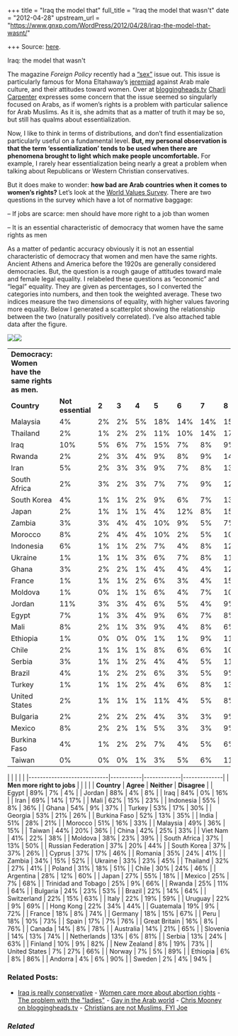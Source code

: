 +++
title = "Iraq the model that"
full_title = "Iraq the model that wasn't"
date = "2012-04-28"
upstream_url = "https://www.gnxp.com/WordPress/2012/04/28/iraq-the-model-that-wasnt/"

+++
Source: [here](https://www.gnxp.com/WordPress/2012/04/28/iraq-the-model-that-wasnt/).

Iraq: the model that wasn't

The magazine *Foreign Policy* recently had a [“sex”](http://www.foreignpolicy.com/The_Sex_Issue) issue out. This issue is particularly famous for Mona Eltahaway’s [jeremiad](http://www.foreignpolicy.com/articles/2012/04/23/why_do_they_hate_us?page=0,0) against Arab male culture, and their attitudes toward women. Over at [bloggingheads.tv](http://bloggingheads.tv/videos/9589?in=01:29&out=07:06) [Charli Carpenter](http://bloggingheads.tv/videos/9589?in=01:29&out=07:06) expresses some concern that the issue seemed so singularly focused on Arabs, as if women’s rights is a problem with particular salience for Arab Muslims. As it is, she admits that as a matter of truth it may be so, but still has qualms about essentialization.

Now, I like to think in terms of distributions, and don’t find essentialization particularly useful on a fundamental level. **But, my personal observation is that the term ‘essentialization’ tends to be used when there are phenomena brought to light which make people uncomfortable.** For example, I rarely hear essentialization being nearly a great a problem when talking about Republicans or Western Christian conservatives.

But it does make to wonder: **how bad are Arab countries when it comes to women’s rights?** Let’s look at the [World Values Survey](http://www.wvsevsdb.com/wvs/WVSAnalizeIndex.jsp). There are two questions in the survey which have a lot of normative baggage:

– If jobs are scarce: men should have more right to a job than women

– It is an essential characteristic of democracy that women have the same rights as men

As a matter of pedantic accuracy obviously it is not an essential characteristic of democracy that women and men have the same rights. Ancient Athens and America before the 1920s are generally considered democracies. But, the question is a rough gauge of attitudes toward male and female legal equality. I relabeled these questions as “economic” and “legal” equality. They are given as percentages, so I converted the categories into numbers, and then took the weighted average. These two indices measure the two dimensions of equality, with higher values favoring more equality. Below I generated a scatterplot showing the relationship between the two (naturally positively correlated). I’ve also attached table data after the figure.

[![](https://i0.wp.com/blogs.discovermagazine.com/gnxp/files/2012/04/Rplot04.png?resize=540%2C450)![](https://i0.wp.com/blogs.discovermagazine.com/gnxp/files/2012/04/Rplot04.png?resize=540%2C450)](https://i0.wp.com/blogs.discovermagazine.com/gnxp/files/2012/04/Rplot04.png)

|                                                   |                   |       |       |       |       |       |       |       |       |               |
|---------------------------------------------------|-------------------|-------|-------|-------|-------|-------|-------|-------|-------|---------------|
| **Democracy: Women have the same rights as men.** |                   |       |       |       |       |       |       |       |       |               |
| **Country**                                       | **Not essential** | **2** | **3** | **4** | **5** | **6** | **7** | **8** | **9** | **Essential** |
| Malaysia                                          | 4%                | 2%    | 2%    | 5%    | 18%   | 14%   | 14%   | 15%   | 12%   | 15%           |
| Thailand                                          | 2%                | 1%    | 2%    | 2%    | 11%   | 10%   | 14%   | 17%   | 18%   | 22%           |
| Iraq                                              | 10%               | 5%    | 6%    | 7%    | 15%   | 7%    | 8%    | 9%    | 7%    | 27%           |
| Rwanda                                            | 2%                | 2%    | 3%    | 4%    | 9%    | 8%    | 9%    | 14%   | 19%   | 32%           |
| Iran                                              | 5%                | 2%    | 3%    | 3%    | 9%    | 7%    | 8%    | 13%   | 14%   | 35%           |
| South Africa                                      | 2%                | 3%    | 2%    | 3%    | 7%    | 7%    | 9%    | 12%   | 15%   | 41%           |
| South Korea                                       | 4%                | 1%    | 1%    | 2%    | 9%    | 6%    | 7%    | 13%   | 15%   | 42%           |
| Japan                                             | 2%                | 1%    | 1%    | 1%    | 4%    | 12%   | 8%    | 15%   | 13%   | 43%           |
| Zambia                                            | 3%                | 3%    | 4%    | 4%    | 10%   | 9%    | 5%    | 7%    | 11%   | 45%           |
| Morocco                                           | 8%                | 2%    | 4%    | 4%    | 10%   | 2%    | 5%    | 10%   | 10%   | 45%           |
| Indonesia                                         | 6%                | 1%    | 1%    | 2%    | 7%    | 4%    | 8%    | 12%   | 11%   | 47%           |
| Ukraine                                           | 1%                | 1%    | 1%    | 3%    | 6%    | 7%    | 8%    | 11%   | 14%   | 48%           |
| Ghana                                             | 3%                | 2%    | 2%    | 1%    | 4%    | 4%    | 4%    | 12%   | 19%   | 49%           |
| France                                            | 1%                | 1%    | 1%    | 2%    | 6%    | 3%    | 4%    | 15%   | 17%   | 50%           |
| Moldova                                           | 1%                | 0%    | 1%    | 1%    | 6%    | 4%    | 7%    | 10%   | 20%   | 51%           |
| Jordan                                            | 11%               | 3%    | 3%    | 4%    | 6%    | 5%    | 4%    | 9%    | 6%    | 51%           |
| Egypt                                             | 7%                | 1%    | 3%    | 4%    | 9%    | 6%    | 7%    | 8%    | 4%    | 51%           |
| Mali                                              | 8%                | 2%    | 1%    | 3%    | 9%    | 4%    | 8%    | 6%    | 9%    | 51%           |
| Ethiopia                                          | 1%                | 0%    | 0%    | 0%    | 1%    | 1%    | 9%    | 11%   | 25%   | 52%           |
| Chile                                             | 2%                | 1%    | 1%    | 1%    | 8%    | 6%    | 6%    | 10%   | 10%   | 55%           |
| Serbia                                            | 3%                | 1%    | 1%    | 2%    | 4%    | 4%    | 5%    | 11%   | 13%   | 56%           |
| Brazil                                            | 4%                | 1%    | 2%    | 2%    | 6%    | 3%    | 5%    | 9%    | 13%   | 56%           |
| Turkey                                            | 1%                | 1%    | 1%    | 2%    | 4%    | 6%    | 8%    | 13%   | 9%    | 57%           |
| United States                                     | 2%                | 1%    | 1%    | 1%    | 11%   | 4%    | 5%    | 8%    | 11%   | 57%           |
| Bulgaria                                          | 2%                | 2%    | 2%    | 2%    | 4%    | 3%    | 3%    | 9%    | 16%   | 57%           |
| Mexico                                            | 8%                | 2%    | 2%    | 1%    | 5%    | 3%    | 3%    | 9%    | 11%   | 57%           |
| Burkina Faso                                      | 4%                | 1%    | 2%    | 2%    | 7%    | 4%    | 5%    | 6%    | 9%    | 59%           |
| Taiwan                                            | 0%                | 0%    | 0%    | 1%    | 3%    | 5%    | 6%    | 11%   | 15%   | 59%           | | Netherlands                                       | 1%                | 0%    | 0%    | 1%    | 2%    | 3%    | 5%    | 12%   | 17%   | 60%           | | Uruguay                                           | 2%                | 0%    | 1%    | 1%    | 8%    | 5%    | 6%    | 9%    | 9%    | 60%           | | China                                             | 2%                | 1%    | 1%    | 0%    | 2%    | 3%    | 3%    | 8%    | 19%   | 61%           | | Peru                                              | 2%                | 1%    | 1%    | 1%    | 4%    | 3%    | 4%    | 10%   | 14%   | 61%           | | Great Britain                                     | 1%                | 1%    | 1%    | 1%    | 3%    | 3%    | 3%    | 12%   | 14%   | 62%           | | Slovenia                                          | 2%                | 1%    | 1%    | 1%    | 4%    | 2%    | 4%    | 11%   | 12%   | 63%           | | Spain                                             | 1%                | 0%    | 1%    | 1%    | 5%    | 4%    | 7%    | 7%    | 11%   | 63%           | | Finland                                           | 0%                | 0%    | 1%    | 1%    | 2%    | 2%    | 4%    | 10%   | 17%   | 64%           | | Trinidad and Tobago                               | 3%                | 1%    | 1%    | 1%    | 4%    | 3%    | 3%    | 8%    | 12%   | 65%           | | Poland                                            | 1%                | 0%    | 1%    | 2%    | 4%    | 2%    | 4%    | 10%   | 11%   | 65%           | | Canada                                            | 1%                | 1%    | 1%    | 1%    | 4%    | 2%    | 3%    | 11%   | 12%   | 66%           | | Viet Nam                                          | 0%                | 0%    | 0%    | 0%    | 1%    | 3%    | 4%    | 10%   | 14%   | 68%           | | Cyprus                                            | 2%                | 1%    | 1%    | 1%    | 5%    | 3%    | 3%    | 7%    | 8%    | 69%           | | Georgia                                           | 1%                | 0%    | 0%    | 1%    | 3%    | 2%    | 5%    | 9%    | 9%    | 70%           | | Norway                                            | 1%                | 0%    | 1%    | 1%    | 2%    | 1%    | 2%    | 9%    | 15%   | 70%           | | Australia                                         | 2%                | 1%    | 0%    | 0%    | 4%    | 1%    | 4%    | 7%    | 10%   | 72%           | | Romania                                           | 0%                | 0%    | 0%    | 1%    | 3%    | 1%    | 3%    | 7%    | 11%   | 74%           | | Russian Federation                                | 2%                | 0%    | 1%    | 1%    | 3%    | 2%    | 3%    | 6%    | 9%    | 74%           | | Germany                                           | 1%                | 1%    | 1%    | 1%    | 2%    | 4%    | 4%    | 6%    | 7%    | 74%           | | Switzerland                                       | 2%                | 0%    | 1%    | 0%    | 2%    | 1%    | 2%    | 4%    | 10%   | 78%           | | Argentina                                         | 1%                | 0%    | 0%    | 0%    | 3%    | 1%    | 3%    | 5%    | 6%    | 80%           | | Sweden                                            | 0%                | 0%    | 0%    | 0%    | 0%    | 0%    | 0%    | 0%    | 16%   | 84%           | | Andorra                                           | 2%                | 0%    | 0%    | 0%    | 2%    | 1%    | 1%    | 3%    | 5%    | 88%           |

|                            |           |             |              | |----------------------------|-----------|-------------|--------------| | **Men more right to jobs** |           |             |              | | **Country**                | **Agree** | **Neither** | **Disagree** | | Egypt                      | 89%       | 7%          | 4%           | | Jordan                     | 88%       | 4%          | 8%           | | Iraq                       | 84%       | 0%          | 16%          | | Iran                       | 69%       | 14%         | 17%          | | Mali                       | 62%       | 15%         | 23%          | | Indonesia                  | 55%       | 8%          | 36%          | | Ghana                      | 54%       | 9%          | 37%          | | Turkey                     | 53%       | 17%         | 30%          | | Georgia                    | 53%       | 21%         | 26%          | | Burkina Faso               | 52%       | 13%         | 35%          | | India                      | 51%       | 28%         | 21%          | | Morocco                    | 51%       | 16%         | 33%          | | Malaysia                   | 49%       | 36%         | 15%          | | Taiwan                     | 44%       | 20%         | 36%          | | China                      | 42%       | 25%         | 33%          | | Viet Nam                   | 41%       | 22%         | 38%          | | Moldova                    | 38%       | 23%         | 39%          | | South Africa               | 37%       | 13%         | 50%          | | Russian Federation         | 37%       | 20%         | 44%          | | South Korea                | 37%       | 37%         | 26%          | | Cyprus                     | 37%       | 17%         | 46%          | | Romania                    | 35%       | 24%         | 41%          | | Zambia                     | 34%       | 15%         | 52%          | | Ukraine                    | 33%       | 23%         | 45%          | | Thailand                   | 32%       | 27%         | 41%          | | Poland                     | 31%       | 18%         | 51%          | | Chile                      | 30%       | 24%         | 46%          | | Argentina                  | 28%       | 12%         | 60%          | | Japan                      | 27%       | 55%         | 18%          | | Mexico                     | 25%       | 7%          | 68%          | | Trinidad and Tobago        | 25%       | 9%          | 66%          | | Rwanda                     | 25%       | 11%         | 64%          | | Bulgaria                   | 24%       | 23%         | 53%          | | Brazil                     | 22%       | 14%         | 64%          | | Switzerland                | 22%       | 15%         | 63%          | | Italy                      | 22%       | 19%         | 59%          | | Uruguay                    | 22%       | 9%          | 69%          | | Hong Kong                  | 22%       | 34%         | 44%          | | Guatemala                  | 19%       | 9%          | 72%          | | France                     | 18%       | 8%          | 74%          | | Germany                    | 18%       | 15%         | 67%          | | Peru                       | 18%       | 10%         | 73%          | | Spain                      | 17%       | 7%          | 76%          | | Great Britain              | 16%       | 8%          | 76%          | | Canada                     | 14%       | 8%          | 78%          | | Australia                  | 14%       | 21%         | 65%          | | Slovenia                   | 14%       | 13%         | 74%          | | Netherlands                | 13%       | 6%          | 81%          | | Serbia                     | 13%       | 24%         | 63%          | | Finland                    | 10%       | 9%          | 82%          | | New Zealand                | 8%        | 19%         | 73%          | | United States              | 7%        | 27%         | 66%          | | Norway                     | 7%        | 5%          | 89%          | | Ethiopia                   | 6%        | 8%          | 86%          | | Andorra                    | 4%        | 6%          | 90%          | | Sweden                     | 2%        | 4%          | 94%          |





### Related Posts:

- [Iraq is really
  conservative](https://www.gnxp.com/WordPress/2009/06/08/iraq-is-really-conservative/) - [Women care more about abortion
  rights](https://www.gnxp.com/WordPress/2008/08/29/women-care-more-about-abortion-rights/) - [The problem with the
  "ladies"](https://www.gnxp.com/WordPress/2006/09/12/the-problem-with-the-ladies/) - [Gay in the Arab
  world](https://www.gnxp.com/WordPress/2006/12/07/gay-in-the-arab-world/) - [Chris Mooney on
  bloggingheads.tv](https://www.gnxp.com/WordPress/2007/08/25/chris-mooney-on-bloggingheads-tv/) - [Christians are not Muslims, FYI
  Joe](https://www.gnxp.com/WordPress/2009/01/13/christians-are-not-muslims-fyi-joe/)

### *Related*

[](https://www.addtoany.com/add_to/facebook?linkurl=https%3A%2F%2Fwww.gnxp.com%2FWordPress%2F2012%2F04%2F28%2Firaq-the-model-that-wasnt%2F&linkname=Iraq%3A%20the%20model%20that%20wasn%27t "Facebook")[](https://www.addtoany.com/add_to/twitter?linkurl=https%3A%2F%2Fwww.gnxp.com%2FWordPress%2F2012%2F04%2F28%2Firaq-the-model-that-wasnt%2F&linkname=Iraq%3A%20the%20model%20that%20wasn%27t "Twitter")[](https://www.addtoany.com/add_to/email?linkurl=https%3A%2F%2Fwww.gnxp.com%2FWordPress%2F2012%2F04%2F28%2Firaq-the-model-that-wasnt%2F&linkname=Iraq%3A%20the%20model%20that%20wasn%27t "Email")[](https://www.addtoany.com/share)
